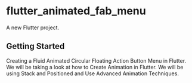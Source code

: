 # flutter_animated_fab_menu

A new Flutter project.

## Getting Started

Creating a Fluid Animated Circular Floating Action Button Menu in Flutter. We will be taking a look at how to Create Animation in Flutter. We will be using Stack and Positioned and Use Advanced Animation Techniques.
